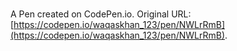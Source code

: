 # 

A Pen created on CodePen.io. Original URL: [https://codepen.io/waqaskhan_123/pen/NWLrRmB](https://codepen.io/waqaskhan_123/pen/NWLrRmB).

